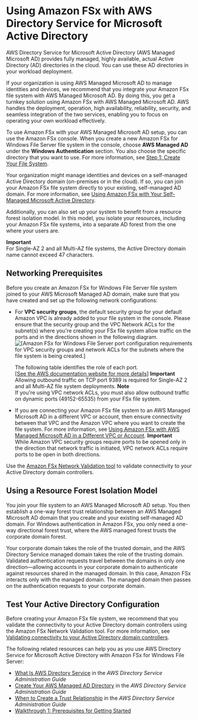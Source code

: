 # Using Amazon FSx with AWS Directory Service for Microsoft Active Directory<a name="fsx-aws-managed-ad"></a>

AWS Directory Service for Microsoft Active Directory \(AWS Managed Microsoft AD\) provides fully managed, highly available, actual Active Directory \(AD\) directories in the cloud\. You can use these AD directories in your workload deployment\. 

If your organization is using AWS Managed Microsoft AD to manage identities and devices, we recommend that you integrate your Amazon FSx file system with AWS Managed Microsoft AD\. By doing this, you get a turnkey solution using Amazon FSx with AWS Managed Microsoft AD\. AWS handles the deployment, operation, high availability, reliability, security, and seamless integration of the two services, enabling you to focus on operating your own workload effectively\.

To use Amazon FSx with your AWS Managed Microsoft AD setup, you can use the Amazon FSx console\. When you create a new Amazon FSx for Windows File Server file system in the console, choose **AWS Managed AD** under the **Windows Authentication** section\. You also choose the specific directory that you want to use\. For more information, see [Step 1: Create Your File System](getting-started-step1.md)\. 

Your organization might manage identities and devices on a self\-managed Active Directory domain \(on\-premises or in the cloud\)\. If so, you can join your Amazon FSx file system directly to your existing, self\-managed AD domain\. For more information, see [Using Amazon FSx with Your Self\-Managed Microsoft Active Directory](self-managed-AD.md)\. 

Additionally, you can also set up your system to benefit from a resource forest isolation model\. In this model, you isolate your resources, including your Amazon FSx file systems, into a separate AD forest from the one where your users are\. 

**Important**  
For Single\-AZ 2 and all Multi\-AZ file systems, the Active Directory domain name cannot exceed 47 characters\.

## Networking Prerequisites<a name="rfim-networking-requirements"></a>

Before you create an Amazon FSx for Windows File Server file system joined to your AWS Microsoft Managed AD domain, make sure that you have created and set up the following network configurations:
+ For **VPC security groups**, the default security group for your default Amazon VPC is already added to your file system in the console\. Please ensure that the security group and the VPC Network ACLs for the subnet\(s\) where you're creating your FSx file system allow traffic on the ports and in the directions shown in the following diagram\.  
![\[Amazon FSx for Windows File Server port configuration requirements for VPC security groups and network ACLs for the subnets where the file system is being created.\]](http://docs.aws.amazon.com/fsx/latest/WindowsGuide/images/Windows-port-requirements.png)

  The following table identifies the role of each port\.    
[\[See the AWS documentation website for more details\]](http://docs.aws.amazon.com/fsx/latest/WindowsGuide/fsx-aws-managed-ad.html)
**Important**  
Allowing outbound traffic on TCP port 9389 is required for Single\-AZ 2 and all Multi\-AZ file system deployments\.
**Note**  
If you're using VPC network ACLs, you must also allow outbound traffic on dynamic ports \(49152\-65535\) from your FSx file system\.
+ If you are connecting your Amazon FSx file system to an AWS Managed Microsoft AD in a different VPC or account, then ensure connectivity between that VPC and the Amazon VPC where you want to create the file system\. For more information, see [Using Amazon FSx with AWS Managed Microsoft AD in a Different VPC or Account](shared-mad.md)\.
**Important**  
While Amazon VPC security groups require ports to be opened only in the direction that network traffic is initiated, VPC network ACLs require ports to be open in both directions\.

Use the [Amazon FSx Network Validation tool](validate-ad-domain-controllers.md#test-ad-controller-connectivity) to validate connectivity to your Active Directory domain controllers\.

## Using a Resource Forest Isolation Model<a name="using-a-rfim"></a>

You join your file system to an AWS Managed Microsoft AD setup\. You then establish a one\-way forest trust relationship between an AWS Managed Microsoft AD domain that you create and your existing self\-managed AD domain\. For Windows authentication in Amazon FSx, you only need a one\-way directional forest trust, where the AWS managed forest trusts the corporate domain forest\.

Your corporate domain takes the role of the trusted domain, and the AWS Directory Service managed domain takes the role of the trusting domain\. Validated authentication requests travel between the domains in only one direction—allowing accounts in your corporate domain to authenticate against resources shared in the managed domain\. In this case, Amazon FSx interacts only with the managed domain\. The managed domain then passes on the authentication requests to your corporate domain\.

## Test Your Active Directory Configuration<a name="test-ad-config"></a>

Before creating your Amazon FSx file system, we recommend that you validate the connectivity to your Active Directory domain controllers using the Amazon FSx Network Validation tool\. For more information, see [Validating connectivity to your Active Directory domain controllers](validate-ad-domain-controllers.md)\.

The following related resources can help you as you use AWS Directory Service for Microsoft Active Directory with Amazon FSx for Windows File Server:
+ [What Is AWS Directory Service](https://docs.aws.amazon.com/directoryservice/latest/admin-guide/what_is.html) in the *AWS Directory Service Administration Guide*
+ [Create Your AWS Managed AD Directory](https://docs.aws.amazon.com/directoryservice/latest/admin-guide/ms_ad_getting_started_create_directory.html) in the *AWS Directory Service Administration Guide*
+ [When to Create a Trust Relationship](https://docs.aws.amazon.com/directoryservice/latest/admin-guide/ms_ad_setup_trust.html) in the *AWS Directory Service Administration Guide*
+  [Walkthrough 1: Prerequisites for Getting Started](walkthrough01-prereqs.md) 